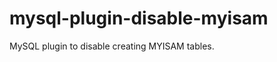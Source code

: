 mysql-plugin-disable-myisam
===========================

MySQL plugin to disable creating MYISAM tables.
